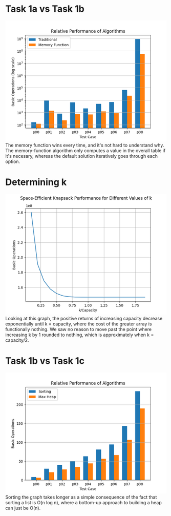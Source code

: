 # Task 1a vs Task 1b

![graph 1](One-Eighted.png)
The memory function wins every time, and it's not hard to understand why. The memory-function algorithm only computes a value in the overall table if it's necesary, whereas the default solution iteratively goes through each option.

# Determining k

![graph 2](TwoA.png)
Looking at this graph, the positive returns of increasing capacity decrease exponentially until k = capacity, where the cost of the greater array is functionally nothing. We saw no reason to move past the point where increasing k by 1 rounded to nothing, which is approximately when k = capacity/2.

# Task 1b vs Task 1c

![graph 3](Three.png)
Sorting the graph takes longer as a simple consequence of the fact that sorting a list is O(n log n), where a bottom-up approach to building a heap can just be O(n).